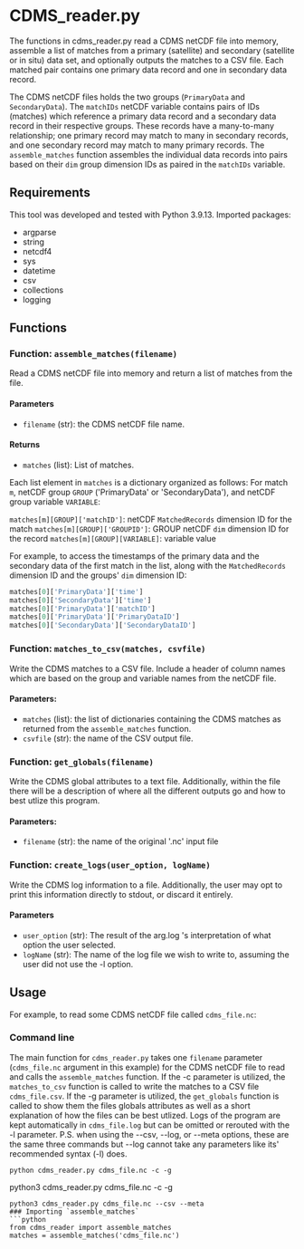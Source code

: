# CDMS_reader.py
The functions in cdms_reader.py read a CDMS netCDF file into memory, assemble a list of matches from a primary (satellite) and secondary (satellite or in situ) data set, and optionally outputs the matches to a CSV file. Each matched pair contains one primary data record and one in secondary data record.

The CDMS netCDF files holds the two groups (`PrimaryData` and `SecondaryData`). The `matchIDs` netCDF variable contains pairs of IDs (matches) which reference a primary data record and a secondary data record in their respective groups. These records have a many-to-many relationship; one primary record may match to many in secondary records, and one secondary record may match to many primary records. The `assemble_matches` function assembles the individual data records into pairs based on their `dim` group dimension IDs as paired in the `matchIDs` variable.

## Requirements
This tool was developed and tested with Python 3.9.13.
Imported packages:
* argparse
* string
* netcdf4
* sys
* datetime
* csv
* collections
* logging
    

## Functions
### Function: `assemble_matches(filename)`
Read a CDMS netCDF file into memory and return a list of matches from the file.

#### Parameters 
- `filename` (str): the CDMS netCDF file name.
    
#### Returns
- `matches` (list): List of matches. 

Each list element in `matches` is a dictionary organized as follows:
    For match `m`, netCDF group `GROUP` ('PrimaryData' or 'SecondaryData'), and netCDF group variable `VARIABLE`:

`matches[m][GROUP]['matchID']`: netCDF `MatchedRecords` dimension ID for the match
`matches[m][GROUP]['GROUPID']`: GROUP netCDF `dim` dimension ID for the record
`matches[m][GROUP][VARIABLE]`: variable value 

For example, to access the timestamps of the primary data and the secondary data of the first match in the list, along with the `MatchedRecords` dimension ID and the groups' `dim` dimension ID:
```python
matches[0]['PrimaryData']['time']
matches[0]['SecondaryData']['time']
matches[0]['PrimaryData']['matchID']
matches[0]['PrimaryData']['PrimaryDataID']
matches[0]['SecondaryData']['SecondaryDataID']
```

        
### Function: `matches_to_csv(matches, csvfile)`
Write the CDMS matches to a CSV file. Include a header of column names which are based on the group and variable names from the netCDF file.
    
#### Parameters:
- `matches` (list): the list of dictionaries containing the CDMS matches as returned from the `assemble_matches` function.
- `csvfile` (str): the name of the CSV output file.

### Function: `get_globals(filename)`
Write the CDMS global attributes to a text file. Additionally,
within the file there will be a description of where all the different
outputs go and how to best utlize this program.

#### Parameters:
- `filename` (str): the name of the original '.nc' input file

### Function: `create_logs(user_option, logName)`
Write the CDMS log information to a file. Additionally, the user may
opt to print this information directly to stdout, or discard it entirely.

#### Parameters
- `user_option` (str): The result of the arg.log 's interpretation of
what option the user selected.
- `logName` (str): The name of the log file we wish to write to,
assuming the user did not use the -l option.

## Usage
For example, to read some CDMS netCDF file called `cdms_file.nc`:
### Command line
The main function for `cdms_reader.py` takes one `filename` parameter (`cdms_file.nc` argument in this example) for the CDMS netCDF file to read and calls the `assemble_matches` function. If the -c parameter is utilized, the `matches_to_csv` function is called to write the matches to a CSV file `cdms_file.csv`. If the -g parameter is utilized, the `get_globals` function is called to show them the files globals attributes as well as a short explanation of how the files can be best utlized. Logs of the program are kept automatically in `cdms_file.log` but can be omitted or rerouted with the -l parameter. P.S. when using the --csv, --log, or --meta options, these are the same three commands but --log cannot take any parameters like its' recommended syntax (-l) does.
```
python cdms_reader.py cdms_file.nc -c -g
```
python3 cdms_reader.py cdms_file.nc -c -g
```
python3 cdms_reader.py cdms_file.nc --csv --meta
### Importing `assemble_matches`
```python
from cdms_reader import assemble_matches
matches = assemble_matches('cdms_file.nc')
```
